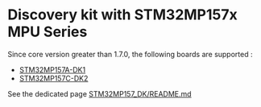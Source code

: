 
# Discovery kit with STM32MP157x MPU Series

Since core version greater than 1.7.0, the following boards are supported :

* [STM32MP157A-DK1](https://www.st.com/en/evaluation-tools/stm32mp157a-dk1.html)
* [STM32MP157C-DK2](https://www.st.com/en/evaluation-tools/stm32mp157c-dk2.html)

See the dedicated page [STM32MP157_DK/README.md](../blob/main/variants/STM32MP1xx/MP153AAC_MP153CAC_MP153DAC_MP153FAC_MP157AAC_MP157CAC_MP157DAC_MP157FAC#readme)
